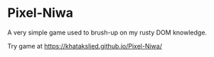 # Pixel-Niwa

A very simple game used to brush-up on my rusty DOM knowledge.

Try game at https://khatakslied.github.io/Pixel-Niwa/
